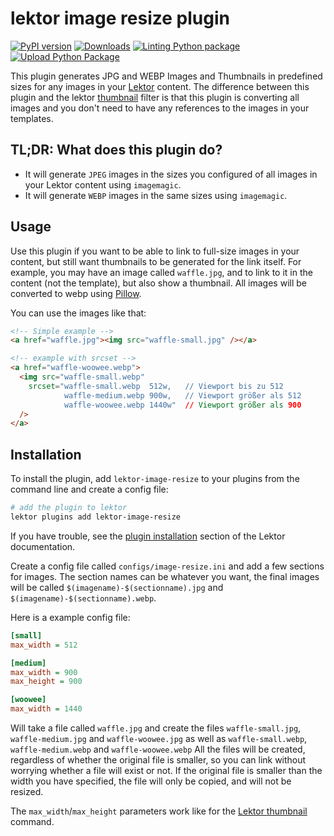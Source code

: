  lektor image resize plugin
============================
[![PyPI version](https://badge.fury.io/py/lektor-image-resize.svg)](https://badge.fury.io/py/lektor-image-resize)
 [![Downloads](https://pepy.tech/badge/lektor-image-resize)](https://pepy.tech/project/lektor-image-resize)
 [![Linting Python package](https://github.com/chaos-bodensee/lektor-image-resize/actions/workflows/pythonpackage.yml/badge.svg)](https://github.com/chaos-bodensee/lektor-image-resize/actions/workflows/pythonpackage.yml)
 [![Upload Python Package](https://github.com/chaos-bodensee/lektor-image-resize/actions/workflows/pythonpublish.yml/badge.svg)](https://github.com/chaos-bodensee/lektor-image-resize/actions/workflows/pythonpublish.yml)

This plugin generates JPG and WEBP Images and Thumbnails in predefined sizes for any images in your [Lektor](https://getlektor.com) content.
The difference between this plugin and the lektor [thumbnail](https://www.getlektor.com/docs/api/db/record/thumbnail/) filter is that this plugin is converting all images and you don't need to have any references to the images in your templates.

 TL;DR: What does this plugin do?
---------------------------------
+ It will generate ``JPEG`` images in the sizes you configured of all images in your Lektor content using ``imagemagic``.
+ It will generate ``WEBP`` images in the same sizes using ``imagemagic``.

 Usage
-------
Use this plugin if you want to be able to link to full-size images in your content, but still want thumbnails to be generated for the link itself.
For example, you may have an image called ``waffle.jpg``, and to link to it in the content (not the template), but also show a thumbnail.
All images will be converted to webp using [Pillow](https://pypi.org/project/Pillow/).

You can use the images like that:
```html
<!-- Simple example -->
<a href="waffle.jpg"><img src="waffle-small.jpg" /></a>

<!-- example with srcset -->
<a href="waffle-woowee.webp">
  <img src="waffle-small.webp"
    srcset="waffle-small.webp  512w,   // Viewport bis zu 512
            waffle-medium.webp 900w,   // Viewport größer als 512
            waffle-woowee.webp 1440w"  // Viewport größer als 900
  />
</a>
```

 Installation
--------------
To install the plugin, add ``lektor-image-resize`` to your plugins from the command line and create a config file:
```bash
# add the plugin to lektor
lektor plugins add lektor-image-resize
```

If you have trouble, see the [plugin
installation](https://www.getlektor.com/docs/plugins/) section of the Lektor
documentation.

Create a config file called `configs/image-resize.ini` and add
a few sections for images. The section names can be whatever you want, the
final images will be called ``$(imagename)-$(sectionname).jpg`` and ``$(imagename)-$(sectionname).webp``.

Here is a example config file:

```ini
[small]
max_width = 512

[medium]
max_width = 900
max_height = 900

[woowee]
max_width = 1440
```

Will take a file called `waffle.jpg` and create the files `waffle-small.jpg`,
`waffle-medium.jpg` and `waffle-woowee.jpg` as well as `waffle-small.webp`,
`waffle-medium.webp` and `waffle-woowee.webp` All the files will be created,
regardless of whether the original file is smaller, so you can link without worrying
whether a file will exist or not. If the original file is smaller than the width
you have specified, the file will only be copied, and will not be resized.

The `max_width`/`max_height` parameters work like for the [Lektor
thumbnail](https://www.getlektor.com/docs/api/db/record/thumbnail/) command.
